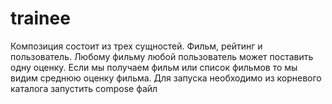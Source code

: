 # trainee 
Композиция состоит из трех сущностей. Фильм, рейтинг и пользователь. Любому фильму любой пользователь может поставить одну оценку. 
Если мы получаем фильм или список фильмов то мы видим среднюю оценку фильма. Для запуска необходимо из корневого каталога запустить compose файл  
